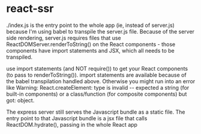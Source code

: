 # react-ssr
./index.js is the entry point to the whole app (ie, instead of server.js) because I'm using babel to transpile the server.js file. Because of the server side rendering, server.js requires files that use ReactDOMServer.renderToString() on the React components - those components have import statements and JSX, which all needs to be transpiled.

use import statements (and NOT require()) to get your React components (to pass to renderToString()). import statements are available because of the babel transpilation handled above.
Otherwise you might run into an error like
Warning: React.createElement: type is invalid -- expected a string (for built-in components) or a class/function (for composite components) but got: object.

The express server still serves the Javascript bundle as a static file.
The entry point to that Javascript bundle is a jsx file that calls ReactDOM.hydrate(), passing in the whole React app